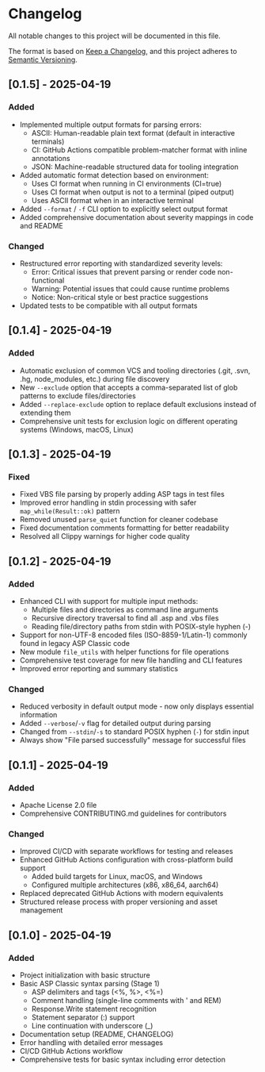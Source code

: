 # Changelog

All notable changes to this project will be documented in this file.

The format is based on [Keep a Changelog](https://keepachangelog.com/en/1.0.0/),
and this project adheres to [Semantic Versioning](https://semver.org/spec/v2.0.0.html).

## [0.1.5] - 2025-04-19

### Added
- Implemented multiple output formats for parsing errors:
  - ASCII: Human-readable plain text format (default in interactive terminals)
  - CI: GitHub Actions compatible problem-matcher format with inline annotations
  - JSON: Machine-readable structured data for tooling integration
- Added automatic format detection based on environment:
  - Uses CI format when running in CI environments (CI=true)
  - Uses CI format when output is not to a terminal (piped output)
  - Uses ASCII format when in an interactive terminal
- Added `--format` / `-f` CLI option to explicitly select output format
- Added comprehensive documentation about severity mappings in code and README

### Changed
- Restructured error reporting with standardized severity levels:
  - Error: Critical issues that prevent parsing or render code non-functional
  - Warning: Potential issues that could cause runtime problems
  - Notice: Non-critical style or best practice suggestions
- Updated tests to be compatible with all output formats

## [0.1.4] - 2025-04-19

### Added
- Automatic exclusion of common VCS and tooling directories (.git, .svn, .hg, node_modules, etc.) during file discovery
- New `--exclude` option that accepts a comma-separated list of glob patterns to exclude files/directories
- Added `--replace-exclude` option to replace default exclusions instead of extending them
- Comprehensive unit tests for exclusion logic on different operating systems (Windows, macOS, Linux)

## [0.1.3] - 2025-04-19

### Fixed
- Fixed VBS file parsing by properly adding ASP tags in test files
- Improved error handling in stdin processing with safer `map_while(Result::ok)` pattern
- Removed unused `parse_quiet` function for cleaner codebase
- Fixed documentation comments formatting for better readability
- Resolved all Clippy warnings for higher code quality

## [0.1.2] - 2025-04-19

### Added
- Enhanced CLI with support for multiple input methods:
  - Multiple files and directories as command line arguments
  - Recursive directory traversal to find all .asp and .vbs files
  - Reading file/directory paths from stdin with POSIX-style hyphen (-)
- Support for non-UTF-8 encoded files (ISO-8859-1/Latin-1) commonly found in legacy ASP Classic code
- New module `file_utils` with helper functions for file operations
- Comprehensive test coverage for new file handling and CLI features
- Improved error reporting and summary statistics

### Changed
- Reduced verbosity in default output mode - now only displays essential information
- Added `--verbose`/`-v` flag for detailed output during parsing
- Changed from `--stdin`/`-s` to standard POSIX hyphen (`-`) for stdin input
- Always show "File parsed successfully" message for successful files

## [0.1.1] - 2025-04-19

### Added
- Apache License 2.0 file
- Comprehensive CONTRIBUTING.md guidelines for contributors

### Changed
- Improved CI/CD with separate workflows for testing and releases
- Enhanced GitHub Actions configuration with cross-platform build support
  - Added build targets for Linux, macOS, and Windows
  - Configured multiple architectures (x86, x86_64, aarch64)
- Replaced deprecated GitHub Actions with modern equivalents
- Structured release process with proper versioning and asset management

## [0.1.0] - 2025-04-19

### Added
- Project initialization with basic structure
- Basic ASP Classic syntax parsing (Stage 1)
  - ASP delimiters and tags (<%, %>, <%=)
  - Comment handling (single-line comments with ' and REM)
  - Response.Write statement recognition
  - Statement separator (:) support
  - Line continuation with underscore (_)
- Documentation setup (README, CHANGELOG)
- Error handling with detailed error messages
- CI/CD GitHub Actions workflow
- Comprehensive tests for basic syntax including error detection